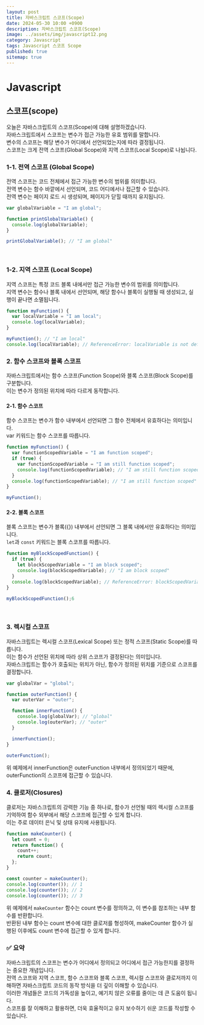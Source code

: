 ```yaml
---
layout: post
title: 자바스크립트 스코프(Scope)
date: 2024-05-30 10:00 +0900
description: 자바스크립트 스코프(Scope)
image: ../assets/img/javascript12.png
category: Javascript
tags: Javascript 스코프 Scope
published: true
sitemap: true
---
```


# Javascript

## 스코프(scope)

오늘은 자바스크립트의 스코프(Scope)에 대해 설명하겠습니다.<br>
자바스크립트에서 스코프는 변수가 접근 가능한 유효 범위를 말합니다.<br>
변수의 스코프는 해당 변수가 어디에서 선언되었는지에 따라 결정됩니다. <br>
스코프는 크게 전역 스코프(Global Scope)와 지역 스코프(Local Scope)로 나뉩니다.
<br>

### 1-1. 전역 스코프 (Global Scope)
전역 스코프는 코드 전체에서 접근 가능한 변수의 범위를 의미합니다.<br>
전역 변수는 함수 바깥에서 선언되며, 코드 어디에서나 접근할 수 있습니다.<br>
전역 변수는 페이지 로드 시 생성되며, 페이지가 닫힐 때까지 유지됩니다.

````javascript
var globalVariable = "I am global";

function printGlobalVariable() {
  console.log(globalVariable);
}

printGlobalVariable(); // "I am global"
````
<br>

### 1-2. 지역 스코프 (Local Scope)
지역 스코프는 특정 코드 블록 내에서만 접근 가능한 변수의 범위를 의미합니다.<br>
지역 변수는 함수나 블록 내에서 선언되며, 해당 함수나 블록이 실행될 때 생성되고, 실행이 끝나면 소멸됩니다.

````javascript
function myFunction() {
  var localVariable = "I am local";
  console.log(localVariable);
}

myFunction(); // "I am local"
console.log(localVariable); // ReferenceError: localVariable is not defined
````

### 2. 함수 스코프와 블록 스코프

자바스크립트에서는 함수 스코프(Function Scope)와 블록 스코프(Block Scope)를 구분합니다.<br>
이는 변수가 정의된 위치에 따라 다르게 동작합니다.

#### 2-1. 함수 스코프
함수 스코프는 변수가 함수 내부에서 선언되면 그 함수 전체에서 유효하다는 의미입니다.<br>
var 키워드는 함수 스코프를 따릅니다.

````javascript
function myFunction() {
  var functionScopedVariable = "I am function scoped";
  if (true) {
    var functionScopedVariable = "I am still function scoped";
    console.log(functionScopedVariable); // "I am still function scoped"
  }
  console.log(functionScopedVariable); // "I am still function scoped"
}

myFunction();
````
#### 2-2. 블록 스코프
블록 스코프는 변수가 블록({}) 내부에서 선언되면 그 블록 내에서만 유효하다는 의미입니다.<br>
`let`과 `const` 키워드는 블록 스코프를 따릅니다.

````javascript
function myBlockScopedFunction() {
  if (true) {
    let blockScopedVariable = "I am block scoped";
    console.log(blockScopedVariable); // "I am block scoped"
  }
  console.log(blockScopedVariable); // ReferenceError: blockScopedVariable is not defined
}

myBlockScopedFunction();6
````
<br>

### 3. 렉시컬 스코프
자바스크립트는 렉시컬 스코프(Lexical Scope) 또는 정적 스코프(Static Scope)를 따릅니다.<br>
이는 함수가 선언된 위치에 따라 상위 스코프가 결정된다는 의미입니다.<br>
자바스크립트는 함수가 호출되는 위치가 아닌, 함수가 정의된 위치를 기준으로 스코프를 결정합니다.

````javascript
var globalVar = "global";

function outerFunction() {
  var outerVar = "outer";

  function innerFunction() {
    console.log(globalVar); // "global"
    console.log(outerVar); // "outer"
  }

  innerFunction();
}

outerFunction();
````
위 예제에서 innerFunction은 outerFunction 내부에서 정의되었기 때문에, outerFunction의 스코프에 접근할 수 있습니다.
<br>

### 4. 클로저(Closures)
클로저는 자바스크립트의 강력한 기능 중 하나로, 함수가 선언될 때의 렉시컬 스코프를 기억하여 함수 외부에서 해당 스코프에 접근할 수 있게 합니다.<br>
이는 주로 데이터 은닉 및 상태 유지에 사용됩니다.

````javascript
function makeCounter() {
  let count = 0;
  return function() {
    count++;
    return count;
  };
}

const counter = makeCounter();
console.log(counter()); // 1
console.log(counter()); // 2
console.log(counter()); // 3
````
위 예제에서 `makeCounter` 함수는 count 변수를 정의하고, 이 변수를 참조하는 내부 함수를 반환합니다.<br>
반환된 내부 함수는 count 변수에 대한 클로저를 형성하여, makeCounter 함수가 실행된 이후에도 count 변수에 접근할 수 있게 합니다.
<br>

### ✅ 요약
자바스크립트의 스코프는 변수가 어디에서 정의되고 어디에서 접근 가능한지를 결정하는 중요한 개념입니다.<br>
전역 스코프와 지역 스코프, 함수 스코프와 블록 스코프, 렉시컬 스코프와 클로저까지 이해하면 자바스크립트 코드의 동작 방식을 더 깊이 이해할 수 있습니다.<br>
이러한 개념들은 코드의 가독성을 높이고, 예기치 않은 오류를 줄이는 데 큰 도움이 됩니다.<br>
스코프를 잘 이해하고 활용하면, 더욱 효율적이고 유지 보수하기 쉬운 코드를 작성할 수 있습니다.